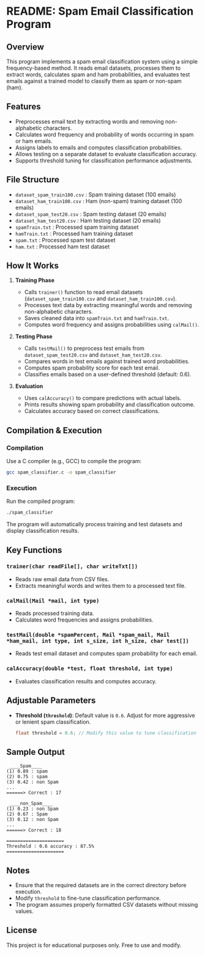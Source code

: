 # README: Spam Email Classification Program

## Overview
This program implements a spam email classification system using a simple frequency-based method. It reads email datasets, processes them to extract words, calculates spam and ham probabilities, and evaluates test emails against a trained model to classify them as spam or non-spam (ham).

## Features
- Preprocesses email text by extracting words and removing non-alphabetic characters.
- Calculates word frequency and probability of words occurring in spam or ham emails.
- Assigns labels to emails and computes classification probabilities.
- Allows testing on a separate dataset to evaluate classification accuracy.
- Supports threshold tuning for classification performance adjustments.

## File Structure
- `dataset_spam_train100.csv` : Spam training dataset (100 emails)
- `dataset_ham_train100.csv` : Ham (non-spam) training dataset (100 emails)
- `dataset_spam_test20.csv` : Spam testing dataset (20 emails)
- `dataset_ham_test20.csv` : Ham testing dataset (20 emails)
- `spamTrain.txt` : Processed spam training dataset
- `hamTrain.txt` : Processed ham training dataset
- `spam.txt` : Processed spam test dataset
- `ham.txt` : Processed ham test dataset

## How It Works
1. **Training Phase**
   - Calls `trainer()` function to read email datasets (`dataset_spam_train100.csv` and `dataset_ham_train100.csv`).
   - Processes text data by extracting meaningful words and removing non-alphabetic characters.
   - Saves cleaned data into `spamTrain.txt` and `hamTrain.txt`.
   - Computes word frequency and assigns probabilities using `calMail()`.

2. **Testing Phase**
   - Calls `testMail()` to preprocess test emails from `dataset_spam_test20.csv` and `dataset_ham_test20.csv`.
   - Compares words in test emails against trained word probabilities.
   - Computes spam probability score for each test email.
   - Classifies emails based on a user-defined threshold (default: 0.6).
   
3. **Evaluation**
   - Uses `calAccuracy()` to compare predictions with actual labels.
   - Prints results showing spam probability and classification outcome.
   - Calculates accuracy based on correct classifications.

## Compilation & Execution
### Compilation
Use a C compiler (e.g., GCC) to compile the program:
```sh
gcc spam_classifier.c -o spam_classifier
```

### Execution
Run the compiled program:
```sh
./spam_classifier
```
The program will automatically process training and test datasets and display classification results.

## Key Functions
### `trainer(char readFile[], char writeTxt[])`
- Reads raw email data from CSV files.
- Extracts meaningful words and writes them to a processed text file.

### `calMail(Mail *mail, int type)`
- Reads processed training data.
- Calculates word frequencies and assigns probabilities.

### `testMail(double *spamPercent, Mail *spam_mail, Mail *ham_mail, int type, int s_size, int h_size, char test[])`
- Reads test email dataset and computes spam probability for each email.

### `calAccuracy(double *test, float threshold, int type)`
- Evaluates classification results and computes accuracy.

## Adjustable Parameters
- **Threshold (`threshold`)**: Default value is `0.6`. Adjust for more aggressive or lenient spam classification.
  ```c
  float threshold = 0.6; // Modify this value to tune classification sensitivity
  ```

## Sample Output
```
 ____Spam____ 
(1) 0.89 : spam
(2) 0.75 : spam
(3) 0.42 : non Spam
...
======> Correct : 17

 ____non_Spam____ 
(1) 0.23 : non Spam
(2) 0.67 : Spam
(3) 0.12 : non Spam
...
======> Correct : 18

=====================
Threshold : 0.6 accuracy : 87.5%
=====================
```

## Notes
- Ensure that the required datasets are in the correct directory before execution.
- Modify `threshold` to fine-tune classification performance.
- The program assumes properly formatted CSV datasets without missing values.

## License
This project is for educational purposes only. Free to use and modify.
